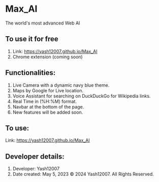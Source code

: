 # Max_AI
The world's most advanced Web AI

## To use it for free
1. Link: https://yash12007.github.io/Max_AI
2. Chrome extension (coming soon)

## Functionalities:
1. Live Camera with a dynamic navy blue theme.
2. Maps by Google for Live location.
3. Voice Assistant for searching on DuckDuckGo for Wikipedia links.
4. Real Time in (%H:%M) format.
5. Navbar at the bottom of the page.
6. New features will be added soon.

## To use:
Link: https://yash12007.github.io/Max_AI

## Developer details:
1. Developer: Yash12007
2. Date created: May 5, 2023
&copy; 2024 Yash12007. All Rights Reserved.
